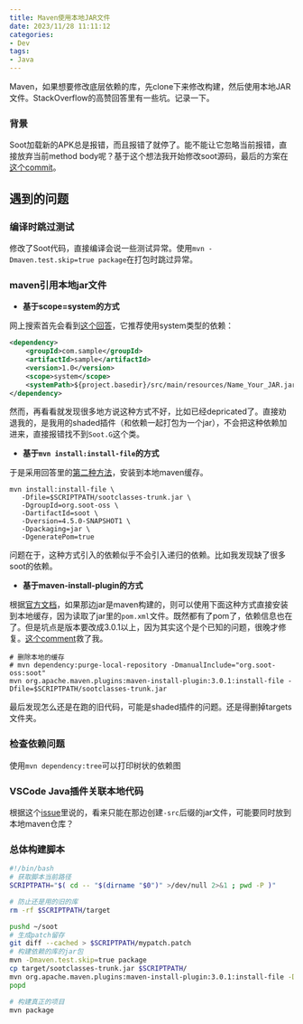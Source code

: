 ```yaml
---
title: Maven使用本地JAR文件
date: 2023/11/28 11:11:12
categories:
- Dev
tags:
- Java
---
```


Maven，如果想要修改底层依赖的库，先clone下来修改构建，然后使用本地JAR文件。StackOverflow的高赞回答里有一些坑。记录一下。

<!-- more -->

### 背景

Soot加载新的APK总是报错，而且报错了就停了。能不能让它忽略当前报错，直接放弃当前method body呢？基于这个想法我开始修改soot源码，最后的方案在[这个commit](https://github.com/am009/soot/commit/d3934e6c39a6e2993b02c7f2793d59d26c49afe3)。

## 遇到的问题

### 编译时跳过测试

修改了Soot代码，直接编译会说一些测试异常。使用`mvn -Dmaven.test.skip=true package`在打包时跳过异常。

### maven引用本地jar文件

- **基于scope=system的方式**

网上搜索首先会看到[这个回答](https://stackoverflow.com/a/22300875)，它推荐使用system类型的依赖：

```xml
<dependency>
    <groupId>com.sample</groupId>
    <artifactId>sample</artifactId>
    <version>1.0</version>
    <scope>system</scope>
    <systemPath>${project.basedir}/src/main/resources/Name_Your_JAR.jar</systemPath>
</dependency>
```

然而，再看看就发现很多地方说这种方式不好，比如已经depricated了。直接劝退我的，是我用的shaded插件（和依赖一起打包为一个jar），不会把这种依赖加进来，直接报错找不到`Soot.G`这个类。

- **基于`mvn install:install-file`的方式**

于是采用回答里的[第二种方法](https://stackoverflow.com/a/4955695)，安装到本地maven缓存。

```
mvn install:install-file \
   -Dfile=$SCRIPTPATH/sootclasses-trunk.jar \
   -DgroupId=org.soot-oss \
   -DartifactId=soot \
   -Dversion=4.5.0-SNAPSHOT1 \
   -Dpackaging=jar \
   -DgeneratePom=true
```

问题在于，这种方式引入的依赖似乎不会引入递归的依赖。比如我发现缺了很多soot的依赖。

- **基于maven-install-plugin的方式**

根据[官方文档](https://maven.apache.org/guides/mini/guide-3rd-party-jars-local.html)，如果那边jar是maven构建的，则可以使用下面这种方式直接安装到本地缓存，因为读取了jar里的`pom.xml`文件。既然都有了pom了，依赖信息也在了。但是坑点是版本要改成3.0.1以上，因为其实这个是个已知的问题，很晚才修复。[这个comment](https://stackoverflow.com/questions/27554781/maven-install-file-isnt-resolving-dependencies#comment129402640_27554971)救了我。

```
# 删除本地的缓存
# mvn dependency:purge-local-repository -DmanualInclude="org.soot-oss:soot"
mvn org.apache.maven.plugins:maven-install-plugin:3.0.1:install-file -Dfile=$SCRIPTPATH/sootclasses-trunk.jar
```

最后发现怎么还是在跑的旧代码，可能是shaded插件的问题。还是得删掉targets文件夹。

### 检查依赖问题

使用`mvn dependency:tree`可以打印树状的依赖图

### VSCode Java插件关联本地代码

根据这个[issue](https://github.com/redhat-developer/vscode-java/issues/2391)里说的，看来只能在那边创建`-src`后缀的jar文件，可能要同时放到本地maven仓库？

### 总体构建脚本

```bash
#!/bin/bash
# 获取脚本当前路径
SCRIPTPATH="$( cd -- "$(dirname "$0")" >/dev/null 2>&1 ; pwd -P )"

# 防止还是用的旧的库
rm -rf $SCRIPTPATH/target

pushd ~/soot
# 生成patch留存
git diff --cached > $SCRIPTPATH/mypatch.patch 
# 构建依赖的库的jar包
mvn -Dmaven.test.skip=true package
cp target/sootclasses-trunk.jar $SCRIPTPATH/
mvn org.apache.maven.plugins:maven-install-plugin:3.0.1:install-file -Dfile=$SCRIPTPATH/sootclasses-trunk.jar
popd

# 构建真正的项目
mvn package
```
